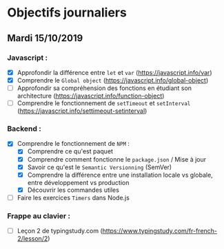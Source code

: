 # Objectifs journaliers

## Mardi 15/10/2019

### Javascript : 

* [x] Approfondir la différence entre `let` et `var` (https://javascript.info/var)
* [x] Comprendre le `Global object` (https://javascript.info/global-object)
* [ ] Approfondir sa compréhension des fonctions en étudiant son architecture (https://javascript.info/function-object)
* [ ] Comprendre le fonctionnement de `setTimeout` et `setInterval` (https://javascript.info/settimeout-setinterval)

### Backend : 

* [x] Comprendre le fonctionnement de `NPM` : 
  * [x] Comprendre ce qu'est paquet 
  * [x] Comprendre comment fonctionne le `package.json` / Mise à jour 
  * [x] Savoir ce qu'est le `Semantic Versionning` (SemVer)
  * [x] Comprendre la différence entre une installation locale vs globale, entre développement vs production
  * [x] Découvrir les commandes utiles 

* [ ] Faire les exercices `Timers` dans Node.js

### Frappe au clavier :

* [ ] Leçon 2 de typingstudy.com (https://www.typingstudy.com/fr-french-2/lesson/2)

